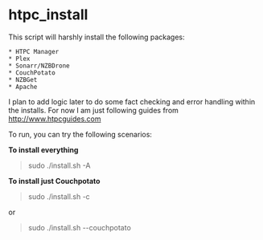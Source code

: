 # htpc_install

This script will harshly install the following packages:

    * HTPC Manager
    * Plex
    * Sonarr/NZBDrone
    * CouchPotato
    * NZBGet
    * Apache

I plan to add logic later to do some fact checking and error handling within the installs.
For now I am just following guides from http://www.htpcguides.com

To run, you can try the following scenarios:

**To install everything**
> sudo ./install.sh -A

**To install just Couchpotato**
> sudo ./install.sh -c

or

> sudo ./install.sh --couchpotato


